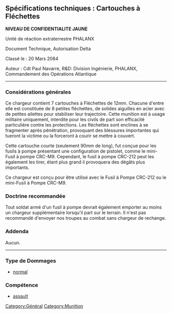 ## Spécifications techniques : Cartouches à Fléchettes

**NIVEAU DE CONFIDENTIALITE JAUNE**

Unité de réaction extraterrestre PHALANX

Document Technique, Autorisation Delta

Classé le : 20 Mars 2084

Auteur : Cdt Paul Navarre, R&D: Division Ingénierie, PHALANX,
Commandement des Opérations Atlantique

------------------------------------------------------------------------

### Considérations générales

Ce chargeur contient 7 cartouches à Fléchettes de 12mm. Chacune d'entre
elle est constituée de 8 petites fléchettes, de solides aiguilles en
acier avec de petites ailettes pour stabiliser leur trajectoire. Cette
munition est à usage militaire uniquement, interdite pour les civils de
part son efficacité particulière contre les protections. Les fléchettes
sont enclines à se fragmenter après pénétration, provoquant des
blessures importantes qui tueront la victime ou la forceront à courir se
mettre à couvert.

Cette cartouche courte (seulement 90mm de long), fut conçue pour les
fusils à pompe présentant une configuration de pistolet, comme le
mini-Fusil à pompe CRC-M9. Cependant, le fusil à pompe CRC-212 peut les
également les tirer, étant plus grand il provoquera des dégâts plus
importants.

Ce chargeur est conçu pour être utilisé avec le Fusil à Pompe CRC-212 ou
le mini-Fusil à Pompe CRC-M9.

### Doctrine recommandée

Tout soldat armé d'un fusil à pompe devrait également emporter au moins
un chargeur supplémentaire lorsqu'il part sur le terrain. Il n'est pas
recommandé d'envoyer nos troupes au combat sans chargeur de rechange.

### Addenda

Aucun.

------------------------------------------------------------------------

### Type de Dommages

- [normal](Damage/normal "wikilink")

### Compétence

- [assault](Skills/assault "wikilink")

[Category:Général](Category:Général "wikilink")
[Category:Munition](Category:Munition "wikilink")